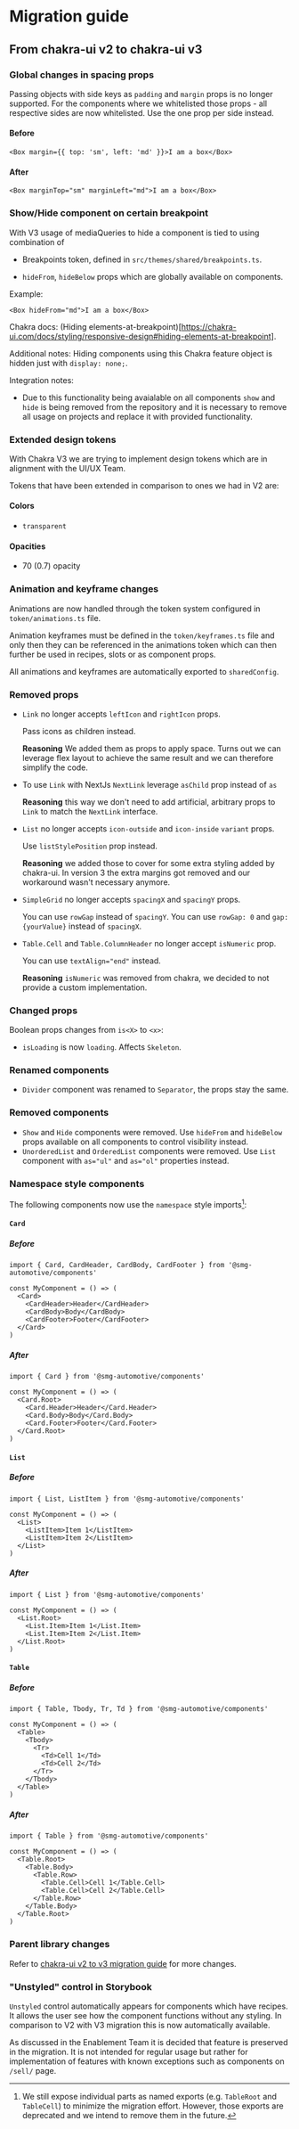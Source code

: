 # Migration guide

<!-- TODO: add accurate version numbers here -->
## From chakra-ui v2 to chakra-ui v3

### Global changes in spacing props

Passing objects with side keys as `padding` and `margin` props is no longer supported. For the components where we whitelisted those props - all respective sides are now whitelisted. Use the one prop per side instead.

#### Before

```tsx
<Box margin={{ top: 'sm', left: 'md' }}>I am a box</Box>
```

#### After

```tsx
<Box marginTop="sm" marginLeft="md">I am a box</Box>
```
### Show/Hide component on certain breakpoint

With V3 usage of mediaQueries to hide a component is tied to using combination of
- Breakpoints token, defined in `src/themes/shared/breakpoints.ts`.

- `hideFrom`, `hideBelow` props which are globally available on components.

Example:
```tsx
<Box hideFrom="md">I am a box</Box>
```

Chakra docs: (Hiding elements-at-breakpoint)[https://chakra-ui.com/docs/styling/responsive-design#hiding-elements-at-breakpoint].

Additional notes: Hiding components using this Chakra feature object is hidden just with `display: none;`.

Integration notes:
- Due to this functionality being avaialable on all components `show` and `hide` is being removed from the repository and it is necessary to remove all usage on projects and replace it with provided functionality.

### Extended design tokens
With Chakra V3 we are trying to implement design tokens which are in alignment with the UI/UX Team.

Tokens that have been extended in comparison to ones we had in V2 are:

#### Colors
  - `transparent`

#### Opacities
- 70 (0.7) opacity

### Animation and keyframe changes

Animations are now handled through the token system configured in `token/animations.ts` file.

Animation keyframes must be defined in the `token/keyframes.ts` file and only then they can be referenced in the
animations token which can then further be used in recipes, slots or as component props.

All animations and keyframes are automatically exported to `sharedConfig`.

### Removed props

- `Link` no longer accepts `leftIcon` and `rightIcon` props.

  Pass icons as children instead.

  **Reasoning** We added them as props to apply space. Turns out we can leverage flex layout to achieve the same result and we can therefore simplify the code.

- To use `Link` with NextJs `NextLink` leverage `asChild` prop instead of `as`

  **Reasoning** this way we don't need to add artificial, arbitrary props to `Link` to match the `NextLink` interface.

- `List` no longer accepts `icon-outside` and `icon-inside` `variant` props.

  Use `listStylePosition` prop instead.

  **Reasoning** we added those to cover for some extra styling added by chakra-ui. In version 3 the extra margins got removed and our workaround wasn't necessary anymore.

- `SimpleGrid` no longer accepts `spacingX` and `spacingY` props.

  You can use `rowGap` instead of `spacingY`.
  You can use `rowGap: 0` and `gap: {yourValue}` instead of `spacingX`.

- `Table.Cell` and `Table.ColumnHeader` no longer accept `isNumeric` prop.

  You can use `textAlign="end"` instead.

  **Reasoning** `isNumeric` was removed from chakra, we decided to not provide a custom implementation.

### Changed props

Boolean props changes from `is<X>` to `<x>`:
- `isLoading` is now `loading`. Affects `Skeleton`.

### Renamed components

- `Divider` component was renamed to `Separator`, the props stay the same.

### Removed components
- `Show` and `Hide` components were removed. Use `hideFrom` and `hideBelow` props available on all components to control visibility instead.
- `UnorderedList` and `OrderedList` components were removed. Use `List` component with `as="ul"` and `as="ol"` properties instead.

### Namespace style components

The following components now use the `namespace` style imports[^1]:

[^1]: We still expose individual parts as named exports (e.g. `TableRoot` and `TableCell`) to minimize the migration effort. However, those exports are deprecated and we intend to remove them in the future.

#### `Card`

##### Before

```tsx
import { Card, CardHeader, CardBody, CardFooter } from '@smg-automotive/components'

const MyComponent = () => (
  <Card>
    <CardHeader>Header</CardHeader>
    <CardBody>Body</CardBody>
    <CardFooter>Footer</CardFooter>
  </Card>
)
```

##### After

```tsx
import { Card } from '@smg-automotive/components'

const MyComponent = () => (
  <Card.Root>
    <Card.Header>Header</Card.Header>
    <Card.Body>Body</Card.Body>
    <Card.Footer>Footer</Card.Footer>
  </Card.Root>
)
```

#### `List`

##### Before

```tsx
import { List, ListItem } from '@smg-automotive/components'

const MyComponent = () => (
  <List>
    <ListItem>Item 1</ListItem>
    <ListItem>Item 2</ListItem>
  </List>
)
```

##### After

```tsx
import { List } from '@smg-automotive/components'

const MyComponent = () => (
  <List.Root>
    <List.Item>Item 1</List.Item>
    <List.Item>Item 2</List.Item>
  </List.Root>
)
```

#### `Table`

##### Before

```tsx
import { Table, Tbody, Tr, Td } from '@smg-automotive/components'

const MyComponent = () => (
  <Table>
    <Tbody>
      <Tr>
        <Td>Cell 1</Td>
        <Td>Cell 2</Td>
      </Tr>
    </Tbody>
  </Table>
)
```

##### After

```tsx
import { Table } from '@smg-automotive/components'

const MyComponent = () => (
  <Table.Root>
    <Table.Body>
      <Table.Row>
        <Table.Cell>Cell 1</Table.Cell>
        <Table.Cell>Cell 2</Table.Cell>
      </Table.Row>
    </Table.Body>
  </Table.Root>
)
```

### Parent library changes

Refer to [chakra-ui v2 to v3 migration guide](https://chakra-ui.com/docs/features/chakra-ui-v3) for more changes.

### "Unstyled" control in Storybook

`Unstyled` control automatically appears for components which have recipes.
It allows the user see how the component functions without any styling.
In comparison to V2 with V3 migration this is now automatically available.

As discussed in the Enablement Team it is decided that feature is preserved in the migration.
It is not intended for regular usage but rather for implementation of features with known exceptions such as
components on `/sell/` page.
